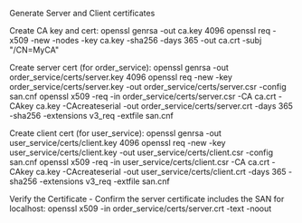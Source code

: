 Generate Server and Client certificates

Create CA key and cert:
openssl genrsa -out ca.key 4096 
openssl req -x509 -new -nodes -key ca.key -sha256 -days 365 -out ca.crt -subj "/CN=MyCA"

Create server cert (for order_service):
openssl genrsa -out order_service/certs/server.key 4096
openssl req -new -key order_service/certs/server.key -out order_service/certs/server.csr -config san.cnf
openssl x509 -req -in order_service/certs/server.csr -CA ca.crt -CAkey ca.key -CAcreateserial -out order_service/certs/server.crt -days 365 -sha256 -extensions v3_req -extfile san.cnf

Create client cert (for user_service):
openssl genrsa -out user_service/certs/client.key 4096
openssl req -new -key user_service/certs/client.key -out user_service/certs/client.csr -config san.cnf
openssl x509 -req -in user_service/certs/client.csr -CA ca.crt -CAkey ca.key -CAcreateserial -out user_service/certs/client.crt -days 365 -sha256 -extensions v3_req -extfile san.cnf

Verify the Certificate - Confirm the server certificate includes the SAN for localhost:
openssl x509 -in order_service/certs/server.crt -text -noout
